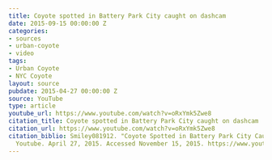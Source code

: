 ```yaml
---
title: Coyote spotted in Battery Park City caught on dashcam
date: 2015-09-15 00:00:00 Z
categories:
- sources
- urban-coyote
- video
tags:
- Urban Coyote
- NYC Coyote
layout: source
pubdate: 2015-04-27 00:00:00 Z
source: YouTube
type: article
youtube_url: https://www.youtube.com/watch?v=oRxYmk5Zwe8
citation_title: Coyote spotted in Battery Park City caught on dashcam
citation_url: https://www.youtube.com/watch?v=oRxYmk5Zwe8
citation_biblio: Smiley081912. "Coyote Spotted in Battery Park City Caught on Dashcam."
  Youtube. April 27, 2015. Accessed November 15, 2015. https://www.youtube.com/watch?v=oRxYmk5Zwe8.
---
```


